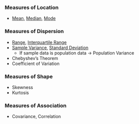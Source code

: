### Measures of Location
- [Mean]([SC]-Descriptive-Analytics/[SC]-Descriptive-Statistical-Measures/[M]-Mean.md), [Median]([SC]-Descriptive-Analytics/[SC]-Descriptive-Statistical-Measures/[M]-Median.md), [Mode]([SC]-Descriptive-Analytics/[SC]-Descriptive-Statistical-Measures/[M]-Mode.md)
### Measures of Dispersion
- [Range]([SC]-Descriptive-Analytics/[SC]-Descriptive-Statistical-Measures/[M]-Range.md), [Interquartile Range]([SC]-Descriptive-Analytics/[SC]-Descriptive-Statistical-Measures/[M]-Interquartile-Range.md)
- [Sample Variance]([SC]-Descriptive-Analytics/[SC]-Descriptive-Statistical-Measures/[M]-Variance.md), [Standard Deviation]([SC]-Descriptive-Analytics/[SC]-Descriptive-Statistical-Measures/[M]-Standard-Deviation.md)
  - If sample data is population data &#8594; Population Variance
- Chebyshev’s Theorem
- Coefficient of Variation
### Measures of Shape
- Skewness
- Kurtosis
### Measures of Association
- Covariance, Correlation
